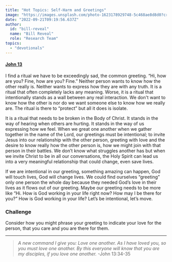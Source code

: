 ```yaml
---
title: "Hot Topics: Self-Harm and Greetings"
image: "https://images.unsplash.com/photo-1623178929748-5c468ae8d8d0?crop=entropy&cs=srgb&fm=jpg&ixid=Mnw5NjYxfDB8MXxzZWFyY2h8MTB8fFRydXRofGVufDB8fHx8MTYxODIzNjM3Mw&ixlib=rb-1.2.1&q=85"
date: "2022-09-21T09:19:56.637Z"
author:
  id: "bill-reveal"
  name: "Bill Reveal"
  role: "Research Team"
topics:
  - "devotionals"
---
```

#### [John 13][jn13]
I find a ritual we have to be exceedingly sad, the common greeting. “Hi, how are you? Fine, how are you? Fine.” Neither person wants to know how the other really is. Neither wants to express how they are with any truth. It is a ritual that often completely lacks any meaning. Worse, it is a ritual that intentionally stands as a wall between any real interaction. We don't want to know how the other is nor do we want someone else to know how we really are. The ritual is there to “protect” but all it does is isolate.

It is a ritual that needs to be broken in the Body of Christ. It stands in the way of hearing when others are hurting. It stands in the way of us expressing how we feel. When we great one another when we gather together in the name of the Lord, our greetings must be intentional; to invite Jesus into our relationship with the other person, greeting with love and the desire to know really how the other person is, how we might join with that person in their battles.  We don’t know what struggles another has but when we invite Christ to be in all our conversations, the Holy Spirit can lead us into a very meaningful relationship that could change, even save lives.

If we are intentional in our greeting, something amazing can happen, God will touch lives, God will change lives. We could find ourselves “greeting” only one person the whole day because they needed God’s love in their lives as it flows out of our greeting. Maybe our greeting needs to be more like “Hi. How is God working in your life right now? How may I be there for you?” How is God working in your life? Let’s be intentional, let’s move.

### Challenge

Consider how you might phrase your greeting to indicate your love for the person, that you care and you are there for them.

----

> _A new command I give you: Love one another. As I have loved you, so you must love one another. By this everyone will know that you are my disciples, if you love one another._ -John 13:34-35

[jn13]: https://biblehub.com/john/13.htm
